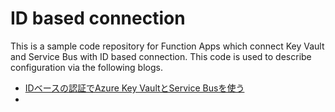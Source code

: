 # ID based connection
This is a sample code repository for Function Apps which connect Key Vault and Service Bus with ID based connection.
This code is used to describe configuration via the following blogs.

- [IDベースの認証でAzure Key VaultとService Busを使う](https://logico-jp.io/2022/04/01/id-base-authentication-for-azure-key-vault-and-service-bus/)
- 